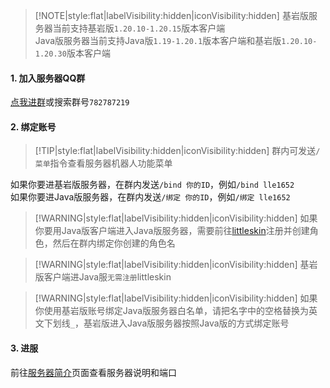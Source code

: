 > [!NOTE|style:flat|labelVisibility:hidden|iconVisibility:hidden] 
> 基岩版服务器当前支持基岩版`1.20.10-1.20.15`版本客户端  
> Java版服务器当前支持Java版`1.19-1.20.1`版本客户端和基岩版`1.20.10-1.20.30`版本客户端

#### 1. 加入服务器QQ群
[点我进群](https://jq.qq.com/?_wv=1027&k=WwignUAQ)或搜索群号`782787219`

#### 2. 绑定账号

> [!TIP|style:flat|labelVisibility:hidden|iconVisibility:hidden] 群内可发送`/菜单`指令查看服务器机器人功能菜单

如果你要进基岩版服务器，在群内发送`/bind 你的ID`，例如`/bind lle1652`  
如果你要进Java版服务器，在群内发送`/绑定 你的ID`，例如`/绑定 lle1652`

> [!WARNING|style:flat|labelVisibility:hidden|iconVisibility:hidden] 如果你要用Java版客户端进入Java版服务器，需要前往[littleskin](https://littleskin.cn)注册并创建角色，然后在群内绑定你创建的角色名

> [!WARNING|style:flat|labelVisibility:hidden|iconVisibility:hidden] 基岩版客户端进Java服`无需注册`littleskin

> [!WARNING|style:flat|labelVisibility:hidden|iconVisibility:hidden] 如果你使用基岩版账号绑定Java版服务器白名单，请把名字中的空格替换为英文下划线`_`，基岩版进入Java版服务器按照Java版的方式绑定账号

#### 3. 进服

前往[服务器简介](servers/)页面查看服务器说明和端口
